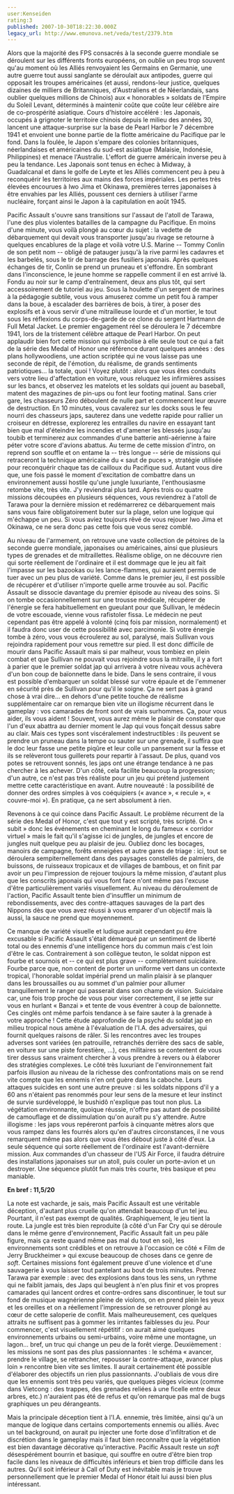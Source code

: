 ```yaml
---
user:Kenseiden
rating:3
published: 2007-10-30T18:22:30.000Z
legacy_url: http://www.emunova.net/veda/test/2379.htm
---
```

Alors que la majorité des FPS consacrés à la seconde guerre mondiale se déroulent sur les différents fronts européens, on oublie un peu trop souvent qu'au moment où les Alliés renvoyaient les Germains en Germanie, une autre guerre tout aussi sanglante se déroulait aux antipodes, guerre qui opposait les troupes américaines (et aussi, rendons-leur justice, quelques dizaines de milliers de Britanniques, d'Australiens et de Néerlandais, sans oublier quelques millions de Chinois) aux « honorables » soldats de l'Empire du Soleil Levant, déterminés à maintenir coûte que coûte leur célèbre aire de co-prospérité asiatique. Cours d'histoire accéléré : les Japonais, occupés à grignoter le territoire chinois depuis le milieu des années 30, lancent une attaque-surprise sur la base de Pearl Harbor le 7 décembre 1941 et envoient une bonne partie de la flotte américaine du Pacifique par le fond. Dans la foulée, le Japon s'empare des colonies britanniques, néerlandaises et américaines du sud-est asiatique (Malaisie, Indonésie, Philippines) et menace l'Australie. L'effort de guerre américain inverse peu à peu la tendance. Les Japonais sont tenus en échec à Midway, à Guadalcanal et dans le golfe de Leyte et les Alliés commencent peu à peu à reconquérir les territoires aux mains des forces impériales. Les pertes très élevées encourues à Iwo Jima et Okinawa, premières terres japonaises à être envahies par les Alliés, poussent ces derniers à utiliser l'arme nucléaire, forçant ainsi le Japon à la capitulation en août 1945\.  

  

Pacific Assault s'ouvre sans transitions sur l'assaut de l'atoll de Tarawa, l'une des plus violentes batailles de la campagne du Pacifique. En moins d'une minute, vous voilà plongé au cœur du sujet : la vedette de débarquement qui devait vous transporter jusqu'au rivage se retourne à quelques encablures de la plage et voilà votre U.S. Marine -- Tommy Conlin de son petit nom -- obligé de patauger jusqu'à la rive parmi les cadavres et les barbelés, sous le tir de barrage des fusiliers japonais. Après quelques échanges de tir, Conlin se prend un pruneau et s'effondre. En sombrant dans l'inconscience, le jeune homme se rappelle comment il en est arrivé là. Fondu au noir sur le camp d'entraînement, deux ans plus tôt, qui sert accessoirement de tutoriel au jeu. Sous la houlette d'un sergent de marines à la pédagogie subtile, vous vous amuserez comme un petit fou à ramper dans la boue, à escalader des barrières de bois, à tirer, à poser des explosifs et à vous servir d'une mitrailleuse lourde et d'un mortier, le tout sous les réflexions du corps-de-garde de ce clone du sergent Hartmann de Full Metal Jacket. Le premier engagement réel se déroulera le 7 décembre 1941, lors de la tristement célèbre attaque de Pearl Harbor. On peut applaudir bien fort cette mission qui symbolise à elle seule tout ce qui a fait de la série des Medal of Honor une référence durant quelques années : des plans hollywoodiens, une action scriptée qui ne vous laisse pas une seconde de répit, de l'émotion, du réalisme, de grands sentiments patriotiques... la totale, quoi ! Voyez plutôt : alors que vous êtes conduits vers votre lieu d'affectation en voiture, vous reluquez les infirmières assises sur les bancs, et observez les matelots et les soldats qui jouent au baseball, matent des magazines de pin-ups ou font leur footing matinal. Sans crier gare, les chasseurs Zéro déboulent de nulle part et commencent leur œuvre de destruction. En 10 minutes, vous cavalerez sur les docks sous le feu nourri des chasseurs japs, sauterez dans une vedette rapide pour rallier un croiseur en détresse, explorerez les entrailles du navire en essayant tant bien que mal d'éteindre les incendies et d'amener les blessés jusqu'au toubib et terminerez aux commandes d'une batterie anti-aérienne à faire péter votre score d'avions abattus. Au terme de cette mission d'intro, on reprend son souffle et on entame la -- très longue -- série de missions qui retraceront la technique américaine du « saut de puces », stratégie utilisée pour reconquérir chaque tas de cailloux du Pacifique sud. Autant vous dire que, une fois passé le moment d'excitation de combattre dans un environnement aussi hostile qu'une jungle luxuriante, l'enthousiasme retombe vite, très vite. J'y reviendrai plus tard. Après trois ou quatre missions découpées en plusieurs séquences, vous reviendrez à l'atoll de Tarawa pour la dernière mission et redémarrerez ce débarquement mais sans vous faire obligatoirement buter sur la plage, selon une logique qui m'échappe un peu. Si vous aviez toujours rêvé de vous rejouer Iwo Jima et Okinawa, ce ne sera donc pas cette fois que vous serez comblé.  

  

Au niveau de l'armement, on retrouve une vaste collection de pétoires de la seconde guerre mondiale, japonaises ou américaines, ainsi que plusieurs types de grenades et de mitraillettes. Réalisme oblige, on ne découvre rien qui sorte réellement de l'ordinaire et il est dommage que le jeu ait fait l'impasse sur les bazookas ou les lance-flammes, qui auraient permis de tuer avec un peu plus de variété. Comme dans le premier jeu, il est possible de récupérer et d'utiliser n'importe quelle arme trouvée au sol. Pacific Assault se dissocie davantage du premier épisode au niveau des soins. Si on tombe occasionnellement sur une trousse médicale, récupérer de l'énergie se fera habituellement en gueulant pour que Sullivan, le médecin de votre escouade, vienne vous rafistoler fissa. Le médecin ne peut cependant pas être appelé à volonté (cinq fois par mission, normalement) et il faudra donc user de cette possibilité avec parcimonie. Si votre énergie tombe à zéro, vous vous écroulerez au sol, paralysé, mais Sullivan vous rejoindra rapidement pour vous remettre sur pied. Il est donc difficile de mourir dans Pacific Assault mais si par malheur, vous tombiez en plein combat et que Sullivan ne pouvait vous rejoindre sous la mitraille, il y a fort à parier que le premier soldat jap qui arrivera à votre niveau vous achèvera d'un bon coup de baïonnette dans le bide. Dans le sens contraire, il vous est possible d'embarquer un soldat blessé sur votre épaule et de l'emmener en sécurité près de Sullivan pour qu'il le soigne. Ça ne sert pas à grand chose à vrai dire... en dehors d'une petite touche de réalisme supplémentaire car on remarque bien vite un illogisme récurrent dans le gameplay : vos camarades de front sont de vrais surhommes. Ça, pour vous aider, ils vous aident ! Souvent, vous aurez même le plaisir de constater que l'un d'eux abattra au dernier moment le Jap qui vous fonçait dessus sabre au clair. Mais ces types sont viscéralement indestructibles : ils peuvent se prendre un pruneau dans la tempe ou sauter sur une grenade, il suffira que le doc leur fasse une petite piqûre et leur colle un pansement sur la fesse et ils se relèveront tous guillerets pour repartir à l'assaut. De plus, quand vos potes se retrouvent sonnés, les japs ont une étrange tendance à ne pas chercher à les achever. D'un côté, cela facilite beaucoup la progression; d'un autre, ce n'est pas très réaliste pour un jeu qui prétend justement mettre cette caractéristique en avant. Autre nouveauté : la possibilité de donner des ordres simples à vos coéquipiers (« avance », « recule », « couvre-moi »). En pratique, ça ne sert absolument à rien.  

  

Revenons à ce qui coince dans Pacific Assault. Le problème récurrent de la série des Medal of Honor, c'est que tout y est scripté, très scripté. On « subit » donc les événements en cheminant le long du fameux « corridor virtuel » mais le fait qu'il s'agisse ici de jungles, de jungles et encore de jungles nuit quelque peu au plaisir de jeu. Oubliez donc les bocages, manoirs de campagne, forêts enneigées et autre gares de triage : ici, tout se déroulera sempiternellement dans des paysages constellés de palmiers, de buissons, de ruisseaux tropicaux et de villages de bambous, et on finit par avoir un peu l'impression de rejouer toujours la même mission, d'autant plus que les conscrits japonais qui vous font face n'ont même pas l'excuse d'être particulièrement variés visuellement. Au niveau du déroulement de l'action, Pacific Assault tente bien d'insuffler un minimum de rebondissements, avec des contre-attaques sauvages de la part des Nippons dès que vous avez réussi à vous emparer d'un objectif mais là aussi, la sauce ne prend que moyennement.  

  

Ce manque de variété visuelle et ludique aurait cependant pu être excusable si Pacific Assault s'était démarqué par un sentiment de liberté total ou des ennemis d'une intelligence hors du commun mais c'est loin d'être le cas. Contrairement à son collègue teuton, le soldat nippon est fourbe et sournois et -- ce qui est plus grave -- complètement suicidaire. Fourbe parce que, non content de porter un uniforme vert dans un contexte tropical, l'honorable soldat impérial prend un malin plaisir à se planquer dans les broussailles ou au sommet d'un palmier pour allumer tranquillement le ranger qui passerait dans son champ de vision. Suicidaire car, une fois trop proche de vous pour viser correctement, il se jette sur vous en hurlant « Banzai » et tente de vous éventrer à coup de baïonnette. Ces cinglés ont même parfois tendance à se faire sauter à la grenade à votre approche ! Cette étude approfondie de la psyché du soldat jap en milieu tropical nous amène à l'évaluation de l'I.A. des adversaires, qui fournit quelques raisons de râler. Si les rencontres avec les troupes adverses sont variées (en patrouille, retranchés derrière des sacs de sable, en voiture sur une piste forestière, ...), ces militaires se contentent de vous tirer dessus sans vraiment chercher à vous prendre à revers ou à élaborer des stratégies complexes. Le côté très luxuriant de l'environnement fait parfois illusion au niveau de la richesse des confrontations mais on se rend vite compte que les ennemis n'en ont guère dans la caboche. Leurs attaques suicides en sont une autre preuve : si les soldats nippons d'il y a 60 ans n'étaient pas renommés pour leur sens de la mesure et leur instinct de survie surdéveloppé, le bushidô n'explique pas tout non plus. La végétation environnante, quoique réussie, n'offre pas autant de possibilité de camouflage et de dissimulation qu'on aurait pu s'y attendre. Autre illogisme : les japs vous repéreront parfois à cinquante mètres alors que vous rampez dans les fourrés alors qu'en d'autres circonstances, il ne vous remarquent même pas alors que vous êtes débout juste à côté d'eux. La seule séquence qui sorte réellement de l'ordinaire est l'avant-dernière mission. Aux commandes d'un chasseur de l'US Air Force, il faudra détruire des installations japonaises sur un atoll, puis couler un porte-avion et un destroyer. Une séquence plutôt fun mais très courte, très basique et peu maniable.  

  

**En bref : 11,5/20**  

La note est vacharde, je sais, mais Pacific Assault est une véritable déception, d'autant plus cruelle qu'on attendait beaucoup d'un tel jeu. Pourtant, il n'est pas exempt de qualités. Graphiquement, le jeu tient la route. La jungle est très bien reproduite (à côté d'un Far Cry qui se déroule dans le même genre d'environnement, Pacific Assault fait un peu pâle figure, mais ça reste quand même pas mal du tout en soi), les environnements sont crédibles et on retrouve à l'occasion ce côté « Film de Jerry Bruckheimer » qui excuse beaucoup de choses dans ce genre de _soft_. Certaines missions font également preuve d'une violence et d'une sauvagerie à vous laisser tout pantelant au bout de trois minutes. Prenez Tarawa par exemple : avec des explosions dans tous les sens, un rythme qui ne faiblit jamais, des Japs qui beuglent à n'en plus finir et vos propres camarades qui lancent ordres et contre-ordres sans discontinuer, le tout sur fond de musique wagnérienne pleine de violons, on en prend plein les yeux et les oreilles et on a réellement l'impression de se retrouver plongé au cœur de cette saloperie de conflit. Mais malheureusement, ces quelques attraits ne suffisent pas à gommer les irritantes faiblesses du jeu. Pour commencer, c'est visuellement répétitif : on aurait aimé quelques environnements urbains ou semi-urbains, voire même une montagne, un lagon... bref, un truc qui change un peu de la forêt vierge. Deuxièmement : les missions ne sont pas des plus passionnantes : le schéma « avancer, prendre le village, se retrancher, repousser la contre-attaque, avancer plus loin » rencontre bien vite ses limites. Il aurait certainement été possible d'élaborer des objectifs un rien plus passionnants. J'oubliais de vous dire que les ennemis sont très peu variés, que quelques pièges vicieux (comme dans Vietcong : des trappes, des grenades reliées à une ficelle entre deux arbres, etc.) n'auraient pas été de refus et qu'on remarque pas mal de bugs graphiques un peu dérangeants.  

Mais la principale déception tient à l'I.A. ennemie, très limitée, ainsi qu'à un manque de logique dans certains comportements ennemis ou alliés. Avec un tel background, on aurait pu injecter une forte dose d'infiltration et de discrétion dans le gameplay mais il faut bien reconnaître que la végétation est bien davantage décorative qu'interactive. Pacific Assault reste un _soft_ désespérément bourrin et basique, qui souffre en outre d'être bien trop facile dans les niveaux de difficultés inférieurs et bien trop difficile dans les autres. Qu'il soit inférieur à Call of Duty est inévitable mais je trouve personnellement que le premier Medal of Honor était lui aussi bien plus intéressant.